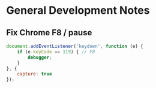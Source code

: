 # General Development Notes

## Fix Chrome F8 / pause

```js
document.addEventListener('keydown', function (e) {
    if (e.keyCode == 119) { // F8
        debugger;
    }
}, {
    capture: true
});
```